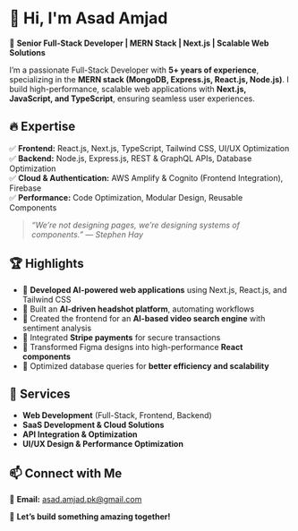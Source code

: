 # 👋 Hi, I'm Asad Amjad  

🚀 **Senior Full-Stack Developer | MERN Stack | Next.js | Scalable Web Solutions**  

I’m a passionate Full-Stack Developer with **5+ years of experience**, specializing in the **MERN stack (MongoDB, Express.js, React.js, Node.js)**. I build high-performance, scalable web applications with **Next.js, JavaScript, and TypeScript**, ensuring seamless user experiences.  

## 🔥 Expertise  
✅ **Frontend:** React.js, Next.js, TypeScript, Tailwind CSS, UI/UX Optimization  
✅ **Backend:** Node.js, Express.js, REST & GraphQL APIs, Database Optimization  
✅ **Cloud & Authentication:** AWS Amplify & Cognito (Frontend Integration), Firebase  
✅ **Performance:** Code Optimization, Modular Design, Reusable Components  

> *“We’re not designing pages, we’re designing systems of components.” — Stephen Hay*  

## 🏆 Highlights  
- 🔹 **Developed AI-powered web applications** using Next.js, React.js, and Tailwind CSS  
- 🔹 Built an **AI-driven headshot platform**, automating workflows  
- 🔹 Created the frontend for an **AI-based video search engine** with sentiment analysis  
- 🔹 Integrated **Stripe payments** for secure transactions  
- 🔹 Transformed Figma designs into high-performance **React components**  
- 🔹 Optimized database queries for **better efficiency and scalability**  

## 🚀 Services  
- **Web Development** (Full-Stack, Frontend, Backend)  
- **SaaS Development & Cloud Solutions**  
- **API Integration & Optimization**  
- **UI/UX Design & Performance Optimization**  

## 📫 Connect with Me  
📧 **Email:** [asad.amjad.pk@gmail.com](mailto:asad.amjad.pk@gmail.com)  

🚀 **Let’s build something amazing together!**  

